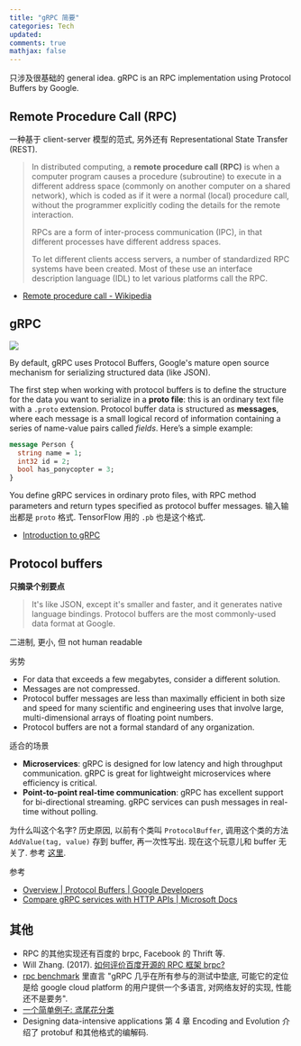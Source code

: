 ```yaml
---
title: "gRPC 简要"
categories: Tech
updated: 
comments: true
mathjax: false
---
```


只涉及很基础的 general idea. gRPC is an RPC implementation using Protocol Buffers by Google.

<!-- more -->

## Remote Procedure Call (RPC)

一种基于 client-server 模型的范式, 另外还有 Representational State Transfer (REST).

> In distributed computing, a **remote procedure call (RPC)** is when a computer program causes a procedure (subroutine) to execute in a different address space (commonly on another computer on a shared network), which is coded as if it were a normal (local) procedure call, without the programmer explicitly coding the details for the remote interaction. 
> 
> RPCs are a form of inter-process communication (IPC), in that different processes have different address spaces.
>
> To let different clients access servers, a number of standardized RPC systems have been created. Most of these use an interface description language (IDL) to let various platforms call the RPC.

- [Remote procedure call - Wikipedia](https://en.wikipedia.org/wiki/Remote_procedure_call)

## gRPC

![](https://shiina18.github.io/assets/posts/images/90133315226743.png)

By default, gRPC uses Protocol Buffers, Google's mature open source mechanism for serializing structured data (like JSON). 

The first step when working with protocol buffers is to define the structure for the data you want to serialize in a **proto file**: this is an ordinary text file with a `.proto` extension. Protocol buffer data is structured as **messages**, where each message is a small logical record of information containing a series of name-value pairs called *fields*. Here’s a simple example:

```proto
message Person {
  string name = 1;
  int32 id = 2;
  bool has_ponycopter = 3;
}
```

You define gRPC services in ordinary proto files, with RPC method parameters and return types specified as protocol buffer messages. 输入输出都是 `proto` 格式. TensorFlow 用的 `.pb` 也是这个格式.

- [Introduction to gRPC](https://grpc.io/docs/what-is-grpc/introduction/)

## Protocol buffers

**只摘录个别要点**

> It's like JSON, except it's smaller and faster, and it generates native language bindings. Protocol buffers are the most commonly-used data format at Google.

二进制, 更小, 但 not human readable

劣势

- For data that exceeds a few megabytes, consider a different solution.
- Messages are not compressed.
- Protocol buffer messages are less than maximally efficient in both size and speed for many scientific and engineering uses that involve large, multi-dimensional arrays of floating point numbers.
- Protocol buffers are not a formal standard of any organization.

适合的场景

- **Microservices**: gRPC is designed for low latency and high throughput communication. gRPC is great for lightweight microservices where efficiency is critical.
- **Point-to-point real-time communication**: gRPC has excellent support for bi-directional streaming. gRPC services can push messages in real-time without polling.

为什么叫这个名字? 历史原因, 以前有个类叫 `ProtocolBuffer`, 调用这个类的方法 `AddValue(tag, value)` 存到 buffer, 再一次性写出. 现在这个玩意儿和 buffer 无关了. 参考 [这里](https://developers.google.com/protocol-buffers/docs/faq#why_the_name_protocol_buffers).

参考

- [Overview  \|  Protocol Buffers  \|  Google Developers](https://developers.google.com/protocol-buffers/docs/overview)
- [Compare gRPC services with HTTP APIs \| Microsoft Docs](https://docs.microsoft.com/en-us/aspnet/core/grpc/comparison?view=aspnetcore-6.0)

## 其他

- RPC 的其他实现还有百度的 brpc, Facebook 的 Thrift 等.
- Will Zhang. (2017). [如何评价百度开源的 RPC 框架 brpc?](https://www.zhihu.com/question/65370268/answer/230720652)
- [rpc benchmark](https://github.com/apache/incubator-brpc/blob/master/docs/cn/benchmark.md) 里直言 "gRPC 几乎在所有参与的测试中垫底, 可能它的定位是给 google cloud platform 的用户提供一个多语言, 对网络友好的实现, 性能还不是要务".
- [一个简单例子: 鸢尾花分类](https://www.zhihu.com/question/30027669/answer/1838025494)
- Designing data-intensive applications 第 4 章 Encoding and Evolution 介绍了 protobuf 和其他格式的编解码.
